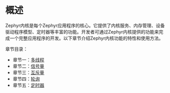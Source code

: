 # 概述
Zephyr内核是每个Zephyr应用程序的核心。它提供了内核服务、内存管理、设备驱动程序模型、定时器等丰富的功能。开发者可通过Zephyr内核提供的功能来完成一个完整应用程序的开发。以下章节介绍Zephyr内核功能的特性和使用方法。

章节目录：
* 章节一：[多线程](./multithread)
* 章节二：[信号量](./sync_semaphore)
* 章节三：[互斥量](./sync_mutex)
* 章节四：[轮询](./sync_poll)
* 章节五：[定时器](./timer)
